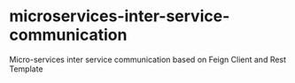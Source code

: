 # microservices-inter-service-communication
Micro-services inter service communication based on Feign Client and Rest Template

